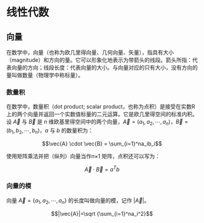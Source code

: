 <!-- @import "../../引用/my-style.less" -->

# 线性代数

## 向量

在数学中，向量（也称为欧几里得向量、几何向量、矢量），指具有大小（magnitude）和方向的量。它可以形象化地表示为带箭头的线段。箭头所指：代表向量的方向；线段长度：代表向量的大小。与向量对应的只有大小，没有方向的量叫做数量（物理学中称标量）。

### 数量积

在数学中，数量积（dot product; scalar product，也称为点积）是接受在实数R上的两个向量并返回一个实数值标量的二元运算。它是欧几里得空间的标准内积。设 $\vec{A}$ 与 $\vec{B}$ 是 $n$ 维欧基里得空间中的两个向量，$\vec{A}=(a_1,a_2,\cdots,a_n)$，$\vec{B}=(b_1,b_2,\cdots,b_n)$，$a$ 与 $b$ 的数量积为：

$$\vec{A} \cdot \vec{B} = \sum_{i=1}^na_ib_i$$

使用矩阵乘法并把（纵列）向量当作n×1 矩阵，点积还可以写为：

$$\vec{A} \cdot \vec{B} = a^Tb$$

### 向量的模

向量 $\vec{A}=\{a_1, a_2, \cdots, a_n\}$ 的长度叫做向量的模，记作 $|\vec{A}|$。

$$|\vec{A}|=\sqrt {\sum_{i=1}^na_i^2}$$
